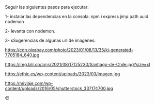 Seguir las siguientes pasos para ejecutar:

 1-  instalar las dependencias en la consola:
 npm i express jimp path uuid nodemon

 2- levanta con nodemon.

3- sSugerencias de algunas url de imagenes:

https://cdn.pixabay.com/photo/2023/01/08/13/35/ki-generated-7705184_640.jpg

https://img.lalr.co/cms/2021/08/17125230/Santiago-de-Chile.jpg?size=xl

https://ethic.es/wp-content/uploads/2023/03/imagen.jpg

https://miviaje.com/wp-content/uploads/2016/05/shutterstock_337174700.jpg

😊
